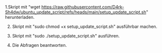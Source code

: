 1.Skript mit
	"wget https://raw.githubusercontent.com/D4rk-Sh4dw/ubuntu_update_script/refs/heads/main/setup_update_script.sh"
herunterladen.

2. Skript mit
	"sudo chmod +x setup_update_script.sh"
ausführbar machen.

4. Skript mit
	"sudo ./setup_update_script.sh"
ausführen.

4. Die Abfragen beantworten.
